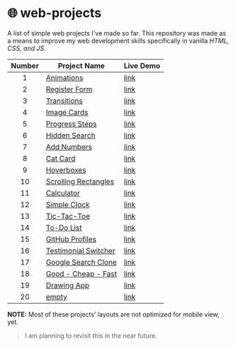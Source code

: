 # 🌐 web-projects
A list of simple web projects I've made so far. This repository was made as a means to improve my web development skills specifically in vanilla *HTML, CSS, and JS*.

| Number  | Project Name | Live Demo |
| :--: | -- |--|
| 1  | [Animations](https://github.com/Hollowborn/web-projects/tree/main/animation)  |[link](https://hollowborn.github.io/web-projects/animation/main.html)|
| 2 | [Register Form](https://github.com/Hollowborn/web-projects/tree/main/register)  |[link](https://hollowborn.github.io/web-projects/register/index.html)|
| 3 | [Transitions](https://github.com/Hollowborn/web-projects/tree/main/transitions)  |[link](https://hollowborn.github.io/web-projects/transitions/main.html)|
| 4 | [Image Cards](https://github.com/Hollowborn/web-projects/tree/main/image-cards)  |[link](https://hollowborn.github.io/web-projects/image-cards/index.html)|
| 5 | [Progress Steps](https://github.com/Hollowborn/web-projects/tree/main/progress-steps)  |[link](https://hollowborn.github.io/web-projects/progress-steps/steps.html)|
| 6 | [Hidden Search](https://github.com/Hollowborn/web-projects/tree/main/hidden-search)  |[link](https://hollowborn.github.io/web-projects/hidden-search/search.html)|
| 7 | [Add Numbers](https://github.com/Hollowborn/web-projects/tree/main/add-numbers)  |[link](https://hollowborn.github.io/web-projects/add-numbers/add.html)|
| 8 | [Cat Card](https://github.com/Hollowborn/web-projects/tree/main/cards)  |[link](https://hollowborn.github.io/web-projects/cards/cards.html)|
| 9 | [Hoverboxes](https://github.com/Hollowborn/web-projects/tree/main/hoverboxes)  |[link](https://hollowborn.github.io/web-projects/hoverboxes/hover.html)|
| 10 | [Scrolling Rectangles](https://github.com/Hollowborn/web-projects/tree/main/scrolling-rectangles)  |[link](https://hollowborn.github.io/web-projects/scrolling-rectangles/main.html)|
| 11 | [Calculator](https://github.com/Hollowborn/web-projects/tree/main/calculator)  |[link](https://hollowborn.github.io/web-projects/calculator/calc.html)|
| 12 | [Simple Clock](https://github.com/Hollowborn/web-projects/tree/main/clock-app)  |[link](https://hollowborn.github.io/web-projects/clock-app/clock.html)|
| 13 | [Tic-Tac-Toe](https://github.com/Hollowborn/web-projects/tree/main/tic-tac-toe)  |[link](https://hollowborn.github.io/web-projects/tic-tac-toe/tic.html)|
| 14 | [To-Do List](https://github.com/Hollowborn/web-projects/tree/main/todo-list)  |[link](https://hollowborn.github.io/web-projects/todo-list/todo.html)|
| 15 | [GitHub Profiles](https://github.com/Hollowborn/web-projects/tree/main/github-profiles-search)  |[link](https://hollowborn.github.io/web-projects/github-profiles-search/search.html)|
| 16 | [Testimonial Switcher](https://github.com/Hollowborn/web-projects/tree/main/testimonial-switcher)  |[link](https://hollowborn.github.io/web-projects/testimonial-switcher/main.html)|
| 17 | [Google Search Clone](https://github.com/Hollowborn/web-projects/tree/main/google-clone)  |[link](https://hollowborn.github.io/web-projects/google-clone/main.html)|
| 18 | [Good - Cheap - Fast](https://github.com/Hollowborn/web-projects/tree/main/good-cheap-fast)  |[link](https://hollowborn.github.io/web-projects/good-cheap-fast/good.html)|
| 19 | [Drawing App](https://github.com/Hollowborn/web-projects/tree/main/drawing-app)  |[link](https://hollowborn.github.io/web-projects/drawing-app/main.html)|
| 20 | [empty](https://github.com/Hollowborn/web-projects/tree/main/tic-tac-toe)  |[link](https://hollowborn.github.io/web-projects/tic-tac-toe/tic.html)|



**NOTE:** Most of these projects' layouts are not optimized for mobile view, yet.

> I am planning to revisit this in the near future.
